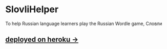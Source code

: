 # SlovliHelper
To help Russian language learners play the Russian Wordle game, Словли
## [deployed on heroku ->](https://slovlihelper-026c174eefe2.herokuapp.com)
